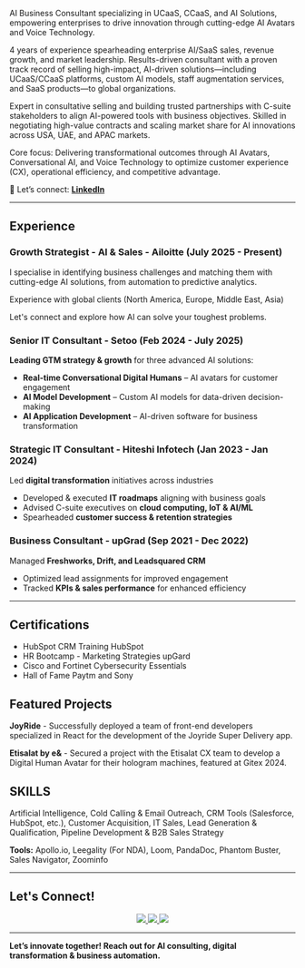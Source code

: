 

AI Business Consultant specializing in UCaaS, CCaaS, and AI Solutions, empowering enterprises to drive innovation through cutting-edge AI Avatars and Voice Technology.

4 years of experience spearheading enterprise AI/SaaS sales, revenue growth, and market leadership. Results-driven consultant with a proven track record of selling high-impact, AI-driven solutions—including UCaaS/CCaaS platforms, custom AI models, staff augmentation services, and SaaS products—to global organizations.

Expert in consultative selling and building trusted partnerships with C-suite stakeholders to align AI-powered tools with business objectives. Skilled in negotiating high-value contracts and scaling market share for AI innovations across USA, UAE, and APAC markets.

Core focus: Delivering transformational outcomes through AI Avatars, Conversational AI, and Voice Technology to optimize customer experience (CX), operational efficiency, and competitive advantage.


📩 Let’s connect: **[LinkedIn](https://www.linkedin.com/in/0xanon/)**

---

##  Experience  

### **Growth Strategist - AI & Sales - Ailoitte** (July 2025 - Present)  
I specialise in identifying business challenges and matching them with cutting-edge AI solutions, from automation to predictive analytics.

Experience with global clients (North America, Europe, Middle East, Asia)

Let's connect and explore how AI can solve your toughest problems.

### **Senior IT Consultant - Setoo** (Feb 2024 - July 2025)  
 **Leading GTM strategy & growth** for three advanced AI solutions:

- **Real-time Conversational Digital Humans** – AI avatars for customer engagement  
- **AI Model Development** – Custom AI models for data-driven decision-making  
- **AI Application Development** – AI-driven software for business transformation  

### **Strategic IT Consultant - Hiteshi Infotech** (Jan 2023 - Jan 2024)  
 Led **digital transformation** initiatives across industries  
- Developed & executed **IT roadmaps** aligning with business goals  
- Advised C-suite executives on **cloud computing, IoT & AI/ML**  
- Spearheaded **customer success & retention strategies**  

### **Business Consultant - upGrad** (Sep 2021 - Dec 2022)  
 Managed **Freshworks, Drift, and Leadsquared CRM**  
- Optimized lead assignments for improved engagement  
- Tracked **KPIs & sales performance** for enhanced efficiency  

---

## Certifications

-  HubSpot CRM Training
HubSpot
- HR Bootcamp - Marketing Strategies
upGard
- Cisco and Fortinet Cybersecurity Essentials 
- Hall of Fame
 Paytm and Sony

##  Featured Projects  

**JoyRide** -
Successfully deployed a team of front-end developers specialized in React for the development of the Joyride Super Delivery app.

**Etisalat by e&** -
Secured a project with the Etisalat CX team to develop a Digital Human Avatar for their hologram machines, featured at Gitex 2024.

## SKILLS

Artificial Intelligence, Cold Calling & Email Outreach, CRM Tools (Salesforce, HubSpot, etc.), Customer Acquisition, IT Sales, Lead Generation & Qualification, Pipeline Development & B2B Sales Strategy

**Tools:** Apollo.io, Leegality (For NDA), Loom, PandaDoc, Phantom Buster, Sales Navigator, Zoominfo


---

##  Let's Connect!  

<p align="center">
  <a href="https://www.linkedin.com/in/0xanon/">
    <img src="https://img.shields.io/badge/LinkedIn-%230077B5.svg?style=for-the-badge&logo=linkedin&logoColor=white" />
  </a>
  <a href="mailto:shubhumourya@gmail.com">
    <img src="https://img.shields.io/badge/Email-%23D14836.svg?style=for-the-badge&logo=gmail&logoColor=white" />
  </a>
  <a href="https://wa.me/919203366571">
    <img src="https://img.shields.io/badge/WhatsApp-%25D366.svg?style=for-the-badge&logo=whatsapp&logoColor=white" />
  </a>
</p>

---

 **Let’s innovate together! Reach out for AI consulting, digital transformation & business automation.** 
